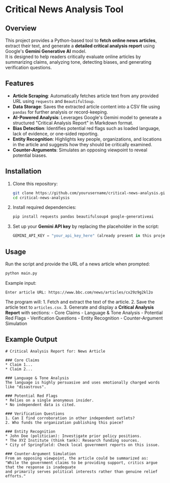 # Critical News Analysis Tool

## Overview

This project provides a Python-based tool to **fetch online news
articles**, extract their text, and generate a **detailed critical
analysis report** using Google's **Gemini Generative AI** model.\
It is designed to help readers critically evaluate online articles by
summarizing claims, analyzing tone, detecting biases, and generating
verification questions.

## Features

-   **Article Scraping**: Automatically fetches article text from any
    provided URL using `requests` and `BeautifulSoup`.
-   **Data Storage**: Saves the extracted article content into a CSV
    file using `pandas` for further analysis or record-keeping.
-   **AI-Powered Analysis**: Leverages Google's Gemini model to generate
    a structured "Critical Analysis Report" in Markdown format.
-   **Bias Detection**: Identifies potential red flags such as loaded
    language, lack of evidence, or one-sided reporting.
-   **Entity Recognition**: Highlights key people, organizations, and
    locations in the article and suggests how they should be critically
    examined.
-   **Counter-Arguments**: Simulates an opposing viewpoint to reveal
    potential biases.

## Installation

1.  Clone this repository:

    ``` bash
    git clone https://github.com/yourusername/critical-news-analysis.git
    cd critical-news-analysis
    ```

2.  Install required dependencies:

    ``` bash
    pip install requests pandas beautifulsoup4 google-generativeai
    ```

3.  Set up your **Gemini API key** by replacing the placeholder in the
    script:

    ``` python
    GEMINI_API_KEY = "your_api_key_here" (already present in this project)
    ```

## Usage

Run the script and provide the URL of a news article when prompted:

``` bash
python main.py
```

Example input:

    Enter article URL: https://www.bbc.com/news/articles/cx29z9g2kl2o

The program will: 1. Fetch and extract the text of the article. 2. Save
the article text to `articles.csv`. 3. Generate and display a **Critical
Analysis Report** with sections: - Core Claims - Language & Tone
Analysis - Potential Red Flags - Verification Questions - Entity
Recognition - Counter-Argument Simulation

## Example Output

    # Critical Analysis Report for: News Article

    ### Core Claims
    * Claim 1...
    * Claim 2...

    ### Language & Tone Analysis
    The language is highly persuasive and uses emotionally charged words like "disastrous".

    ### Potential Red Flags
    * Relies on a single anonymous insider.
    * No independent data is cited.

    ### Verification Questions
    1. Can I find corroboration in other independent outlets?
    2. Who funds the organization publishing this piece?

    ### Entity Recognition
    * John Doe (politician): Investigate prior policy positions.
    * The XYZ Institute (think tank): Research funding sources.
    * City of Springfield: Check local government reports on this issue.

    ### Counter-Argument Simulation
    From an opposing viewpoint, the article could be summarized as: 
    "While the government claims to be providing support, critics argue that the response is inadequate 
    and primarily serves political interests rather than genuine relief efforts."

